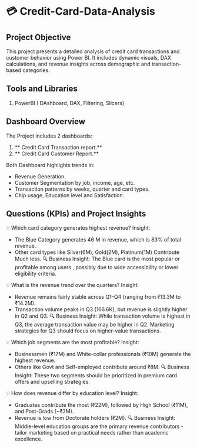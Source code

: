 # 💳 Credit-Card-Data-Analysis

## Project Objective
This project presents a detailed analysis of credit card transactions and customer behavior using Power BI. It includes dynamic visuals, DAX calculations, and revenue insights across demographic and transaction-based categories.

## Tools and Libraries
1. PowerBI ( DAshboard, DAX, Filtering, Slicers)

## Dashboard Overview
The Project includes 2 dashboards:
1. ** Credit Card Transaction report.**
2. ** Credit Card Customer Report.**

Both Dashboard highlights trends in:
- Revenue Generation.
- Customer Segmentation by job, income, age, etc.
- Transaction patterns by weeks, quarter and card types.
- Chip usage, Education level and Satisfaction.

## Questions (KPIs) and Project Insights
💡 Which card category generates highest revenue?
Insight:
* The Blue Category generates 46 M in revenue, which is 83% of total revenue.
* Other card types like Silver(6M), Gold(2M), Platinum(1M) Contribute Much less.
🔍 Business Insight:
The Blue card is the most popular or profitable among users , possibly due to wide accessibility or lower eligibility criteria.

💡 What is the revenue trend over the quarters?
Insight:
* Revenue remains fairly stable across Q1–Q4 (ranging from ₹13.3M to ₹14.2M).
* Transaction volume peaks in Q3 (166.6K), but revenue is slightly higher in Q2 and Q3.
🔍 Business Insight:
While transaction volume is highest in Q3, the average transaction value may be higher in Q2. Marketing strategies for Q3 should focus on higher-value transactions.

💡 Which job segments are the most profitable?
Insight:
* Businessmen (₹17M) and White-collar professionals (₹10M) generate the highest revenue.
* Others like Govt and Self-employed contribute around ₹8M.
🔍 Business Insight:
These two segments should be prioritized in premium card offers and upselling strategies.

💡 How does revenue differ by education level?
Insight:
* Graduates contribute the most (₹22M), followed by High School (₹11M), and Post-Grads (~₹3M).
* Revenue is low from Doctorate holders (₹2M).
🔍 Business Insight:
Middle-level education groups are the primary revenue contributors - tailor marketing based on practical needs rather than academic excellence.
